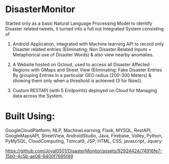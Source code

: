 # DisasterMonitor

Started only as a basic Natural Language Processing Model to identify Disaster related tweets,  it turned into a full out Integrated System consisting of

1. Android Application,  integrated with Machine learning API to record only Disaster related entries (Eliminating: Non Disaster Related Inputs + Metaphorical use of Disaster Words) & also view nearby anomalies.

2. A Website hosted on Gcloud,  used to access all Disaster Affected Regions with GMaps and Street View (Eliminating: Fake Disaster Entries By grouping Entries in a particular GEO radius (200-300 Meters) & showing them only when a threshold is achieved (3 for Now)).

3. Custom RESTAPI (with 5 Endpoints) deployed on Cloud for Managing data across the System.

# Built Using:
GoogleCloudPlatform, NLP, MachineLearning, Flask, MYSQL, RestAPI, GoogleMapsAPI, StreetView, AndroidStudio, Java, Firebase, Volley, Python, PyMySQL, CloudComputing, Tomcat9, JSP, HTML, CSS, javascript, Jquery

https://github.com/Joyal0501/DisasterMonitor/assets/92924424/74916fe7-15b0-4c5b-ae08-6400f7695f49

